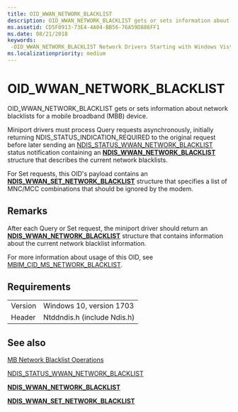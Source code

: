 ```yaml
---
title: OID_WWAN_NETWORK_BLACKLIST
description: OID_WWAN_NETWORK_BLACKLIST gets or sets information about network blacklists for a mobile broadband (MBB) device.
ms.assetid: CD5F0913-73E4-4A04-BB56-76A59D886FF1
ms.date: 08/21/2018
keywords: 
 -OID_WWAN_NETWORK_BLACKLIST Network Drivers Starting with Windows Vista
ms.localizationpriority: medium
---
```


# OID_WWAN_NETWORK_BLACKLIST

OID_WWAN_NETWORK_BLACKLIST gets or sets information about network blacklists for a mobile broadband (MBB) device.

Miniport drivers must process Query requests asynchronously, initially returning NDIS_STATUS_INDICATION_REQUIRED to the original request before later sending an [NDIS_STATUS_WWAN_NETWORK_BLACKLIST](ndis-status-wwan-network-blacklist.md) status notification containing an [**NDIS_WWAN_NETWORK_BLACKLIST**](https://docs.microsoft.com/windows-hardware/drivers/ddi/ndiswwan/ns-ndiswwan-_ndis_wwan_network_blacklist) structure that describes the current network blacklists.

For Set requests, this OID's payload contains an [**NDIS_WWAN_SET_NETWORK_BLACKLIST**](https://docs.microsoft.com/windows-hardware/drivers/ddi/ndiswwan/ns-ndiswwan-_ndis_wwan_set_network_blacklist) structure that specifies a list of MNC/MCC combinations that should be ignored by the modem.

## Remarks

After each Query or Set request, the miniport driver should return an [**NDIS_WWAN_NETWORK_BLACKLIST**](https://docs.microsoft.com/windows-hardware/drivers/ddi/ndiswwan/ns-ndiswwan-_ndis_wwan_network_blacklist) structure that contains information about the current network blacklist information.

For more information about usage of this OID, see [MBIM_CID_MS_NETWORK_BLACKLIST](https://docs.microsoft.com/windows-hardware/drivers/network/mb-network-blacklist-operations#mbimcidmsnetworkblacklist).

## Requirements

|   |   |
| --- | --- |
| Version | Windows 10, version 1703 |
| Header | Ntddndis.h (include Ndis.h) |

## See also

[MB Network Blacklist Operations](https://docs.microsoft.com/windows-hardware/drivers/network/mb-network-blacklist-operations)

[NDIS_STATUS_WWAN_NETWORK_BLACKLIST](ndis-status-wwan-network-blacklist.md)

[**NDIS_WWAN_NETWORK_BLACKLIST**](https://docs.microsoft.com/windows-hardware/drivers/ddi/ndiswwan/ns-ndiswwan-_ndis_wwan_network_blacklist)

[**NDIS_WWAN_SET_NETWORK_BLACKLIST**](https://docs.microsoft.com/windows-hardware/drivers/ddi/ndiswwan/ns-ndiswwan-_ndis_wwan_set_network_blacklist)

